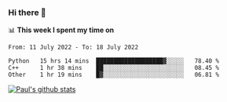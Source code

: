### Hi there 👋

📊 **This week I spent my time on**
<!--START_SECTION:waka-->

```text
From: 11 July 2022 - To: 18 July 2022

Python   15 hrs 14 mins  ███████████████████▓░░░░░   78.40 %
C++      1 hr 38 mins    ██░░░░░░░░░░░░░░░░░░░░░░░   08.45 %
Other    1 hr 19 mins    █▓░░░░░░░░░░░░░░░░░░░░░░░   06.81 %
```

<!--END_SECTION:waka-->


[![Paul's github stats](https://github-readme-stats.vercel.app/api?username=mickeyouyou&theme=dracula&show_icons=true)](https://github.com/anuraghazra/github-readme-stats)
